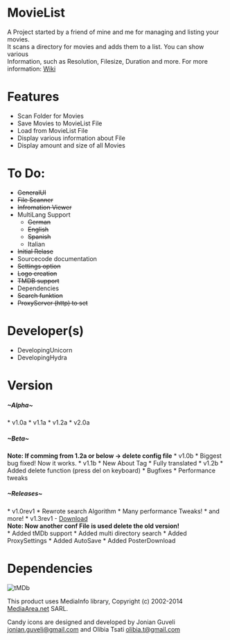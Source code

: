 MovieList
=========

A Project started by a friend of mine and me for managing and listing your movies. <br>
It scans a directory for movies and adds them to a list. You can show various <br>
Information, such as Resolution, Filesize, Duration and more. For more information: <a href="http://goo.gl/xNzbkw"> Wiki</a><br>

Features
==========
* Scan Folder for Movies
* Save Movies to MovieList File
* Load from MovieList File
* Display various information about File
* Display amount and size of all Movies

To Do:
===========
* <strike>GeneralUI</strike>
* <strike>File Scanner</strike>
* <strike>Infromation Viewer</strike>
* MultiLang Support
  * <strike>German</strike>
  * <strike>English</strike>
  * <strike>Spanish</strike>
  * Italian
* <strike>Initial Relase</strike>
* Sourcecode documentation
* <strike>Settings option</strike>
* <strike>Logo creation</strike>
* <strike>TMDB support</strike>
* Dependencies
* <strike>Search funktion</strike>
* <strike>ProxyServer (http) to set</strike>

Developer(s)
============
* DevelopingUnicorn
* DevelopingHydra

Version
========
<h5>~Alpha~</h5>
* v1.0a
* v1.1a
* v1.2a
* v2.0a

<h5>~Beta~</h5>
<strong>Note: If comming from 1.2a or below -> delete config file</strong>
* v1.0b
 * Biggest bug fixed! Now it works. 
* v1.1b
 * New About Tag
 * Fully translated
* v1.2b
 * Added delete function (press del on keyboard)
 * Bugfixes
 * Performance tweaks

<h5>~Releases~</h5>
* v1.0rev1
 * Rewrote search Algorithm
 * Many performance Tweaks!
 * and more!
* v1.3rev1 - <a href="https://goo.gl/40Whw2">Download</a>
<br><strong>Note: Now another conf File is used delete the old version!</strong><br>
 * Added tMDb support
 * Added multi directory search
 * Added ProxySettings
 * Added AutoSave
 * Added PosterDownload
 
Dependencies
==============
![tMDb](https://d3a8mw37cqal2z.cloudfront.net/images/logos/var_1_1_PoweredByTMDB_Blk_Logo_Antitled.png)

This product uses MediaInfo library, Copyright (c) 2002-2014 <a href="mediaarea.net">MediaArea.net</a> SARL.

Candy icons are designed and developed by Jonian Guveli <jonian.guveli@gmail.com> and Olibia Tsati <olibia.t@gmail.com>
